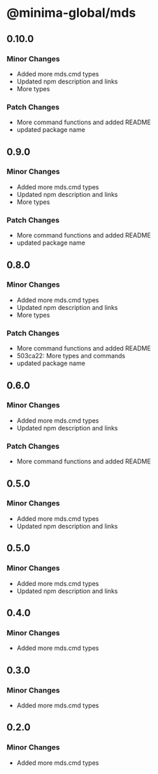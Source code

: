 # @minima-global/mds

## 0.10.0

### Minor Changes

- Added more mds.cmd types
- Updated npm description and links
- More types

### Patch Changes

- More command functions and added README
- updated package name

## 0.9.0

### Minor Changes

- Added more mds.cmd types
- Updated npm description and links
- More types

### Patch Changes

- More command functions and added README
- updated package name

## 0.8.0

### Minor Changes

- Added more mds.cmd types
- Updated npm description and links
- More types

### Patch Changes

- More command functions and added README
- 503ca22: More types and commands
- updated package name

## 0.6.0

### Minor Changes

- Added more mds.cmd types
- Updated npm description and links

### Patch Changes

- More command functions and added README

## 0.5.0

### Minor Changes

- Added more mds.cmd types
- Updated npm description and links

## 0.5.0

### Minor Changes

- Added more mds.cmd types
- Updated npm description and links

## 0.4.0

### Minor Changes

- Added more mds.cmd types

## 0.3.0

### Minor Changes

- Added more mds.cmd types

## 0.2.0

### Minor Changes

- Added more mds.cmd types
